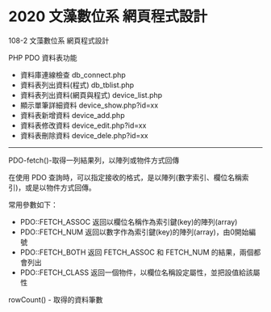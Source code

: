 # 2020 文藻數位系 網頁程式設計
108-2 文藻數位系 網頁程式設計

PHP PDO 資料表功能

* 資料庫連線檢查   db_connect.php
* 資料表列出資料(程式)        db_tblist.php
* 資料表列出資料(網頁與程式)   device_list.php
* 顯示單筆詳細資料 device_show.php?id=xx
* 資料表新增資料 device_add.php
* 資料表修改資料 device_edit.php?id=xx
* 資料表刪除資料 device_dele.php?id=xx

---

PDO-fetch()-取得一列結果列，以陣列或物件方式回傳

在使用 PDO 查詢時，可以指定接收的格式，是以陣列(數字索引、欄位名稱索引)，或是以物件方式回傳。

常用參數如下：
- PDO::FETCH_ASSOC 返回以欄位名稱作為索引鍵(key)的陣列(array)
- PDO::FETCH_NUM 返回以數字作為索引鍵(key)的陣列(array)，由0開始編號
- PDO::FETCH_BOTH 返回 FETCH_ASSOC 和 FETCH_NUM 的結果，兩個都會列出
- PDO::FETCH_CLASS 返回一個物件，以欄位名稱設定屬性，並把設值給該屬性

rowCount() - 取得的資料筆數
